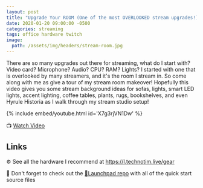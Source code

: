 ```yaml
---
layout: post
title: "Upgrade Your ROOM (One of the most OVERLOOKED stream upgrades!)"
date: 2020-01-20 09:00:00 -0500
categories: streaming
tags: office hardware twitch
image:
  path: /assets/img/headers/stream-room.jpg
---
```


There are so many upgrades out there for streaming, what do I start with? Video card? Microphone? Audio? CPU? RAM? Lights?  I started with one that is overlooked by many streamers, and it's the room I stream in.  So come along with me as give a tour of my stream room makeover!  Hopefully this video gives you some stream background ideas for sofas, lights, smart LED lights, accent lighting, coffee tables, plants, rugs, bookshelves, and even Hyrule Historia as I walk through my stream studio setup!  

{% include embed/youtube.html id='X7g3rjVN1Dw' %}

📺 [Watch Video](https://www.youtube.com/watch?v=X7g3rjVN1Dw)

## Links

⚙️ See all the hardware I recommend at <https://l.technotim.live/gear>

🚀 Don't forget to check out the [🚀Launchpad repo](https://l.technotim.live/quick-start) with all of the quick start source files
